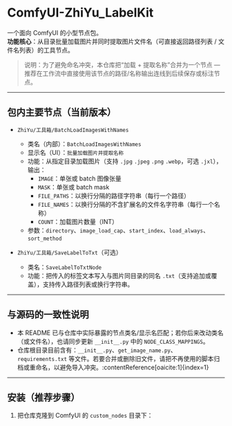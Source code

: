 # ComfyUI-ZhiYu_LabelKit

一个面向 ComfyUI 的小型节点包。  
**功能核心**：从目录批量加载图片并同时提取图片文件名（可直接返回路径列表 / 文件名列表）的工具节点。

> 说明：为了避免命名冲突，本仓库把“加载 + 提取名称”合并为一个节点 — 推荐在工作流中直接使用该节点的路径/名称输出连线到后续保存或标注节点。

---

## 包内主要节点（当前版本）
- `ZhiYu/工具箱/BatchLoadImagesWithNames`  
  - 类名（内部）：`BatchLoadImagesWithNames`  
  - 显示名（UI）：`批量加载图片并提取名称`  
  - 功能：从指定目录加载图片（支持 `.jpg` `.jpeg` `.png` `.webp`，可选 `.jxl`），输出：
    - `IMAGE`：单张或 batch 图像张量
    - `MASK`：单张或 batch mask
    - `FILE_PATHS`：以换行分隔的路径字符串（每行一个路径）
    - `FILE_NAMES`：以换行分隔的不含扩展名的文件名字符串（每行一个名称）
    - `COUNT`：加载图片数量（INT）
  - 参数：`directory`、`image_load_cap`、`start_index`、`load_always`、`sort_method`

- `ZhiYu/工具箱/SaveLabelToTxt`（可选）  
  - 类名：`SaveLabelToTxtNode`  
  - 功能：把传入的标签文本写入与图片同目录的同名 `.txt`（支持追加或覆盖），支持传入路径列表或换行字符串。

---

## 与源码的一致性说明
- 本 README 已与仓库中实际暴露的节点类名/显示名匹配；若你后来改动类名（或文件名），也请同步更新 `__init__.py` 中的 `NODE_CLASS_MAPPINGS`。  
- 仓库根目录目前含有：`__init__.py`、`get_image_name.py`、`requirements.txt` 等文件。若要合并或删除旧文件，请把不再使用的脚本归档或重命名，以避免导入冲突。:contentReference[oaicite:1]{index=1}

---

## 安装（推荐步骤）
1. 把仓库克隆到 ComfyUI 的 `custom_nodes` 目录下：  
